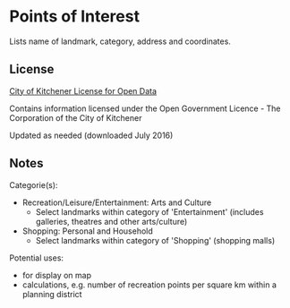 # Points of Interest
Lists name of landmark, category, address and coordinates.
## License
[City of Kitchener License for Open Data](https://www.kitchener.ca/en/insidecityhall/Open-data-license.asp) 

Contains information licensed under the Open Government Licence - The Corporation of the City of Kitchener

Updated as needed (downloaded July 2016)

## Notes
Categorie(s):

* Recreation/Leisure/Entertainment: Arts and Culture 
    * Select landmarks within category of 'Entertainment' (includes galleries, theatres and other arts/culture)
* Shopping: Personal and Household 
    * Select landmarks within category of 'Shopping' (shopping malls)

Potential uses:

* for display on map 
* calculations, e.g. number of recreation points per square km within a planning district

